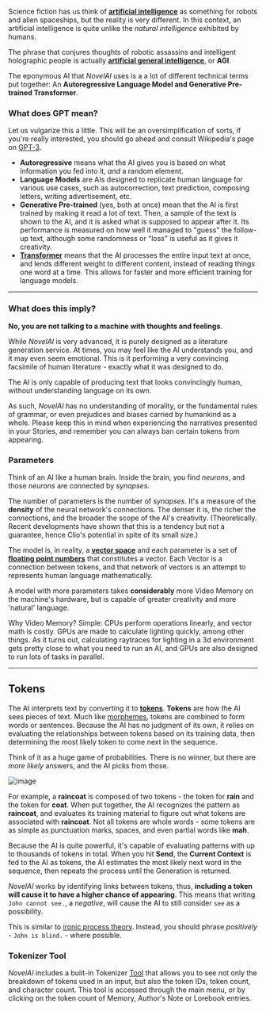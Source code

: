 Science fiction has us think of [**artificial intelligence**](https://en.wikipedia.org/wiki/Artificial_intelligence) as something for robots and alien spaceships, but the reality is very different. In this context, an artificial intelligence is quite unlike the *natural intelligence* exhibited by humans.

The phrase that conjures thoughts of robotic assassins and intelligent holographic people is actually [**artificial general intelligence**](https://en.wikipedia.org/wiki/Artificial_general_intelligence), or **AGI**.

The eponymous AI that *NovelAI* uses is a a lot of different technical terms put together: An **Autoregressive Language Model and Generative Pre-trained Transformer**.

### What does GPT mean?

Let us vulgarize this a little. This will be an oversimplification of sorts, if you're really interested, you should go ahead and consult Wikipedia's page on [GPT-3](https://en.wikipedia.org/wiki/GPT-3).

- **Autoregressive** means what the AI gives you is based on what information you fed into it, *and* a random element.
- **Language Models** are AIs designed to replicate human language for various use cases, such as autocorrection, text prediction, composing letters, writing advertisement, etc.
- **Generative Pre-trained** (yes, both at once) mean that the AI is first trained by making it read a lot of text. Then, a sample of the text is shown to the AI, and it is asked what is supposed to appear after it. Its performance is measured on how well it managed to "guess" the follow-up text, although some randomness or "loss" is useful as it gives it creativity.
- [**Transformer**](https://en.wikipedia.org/wiki/Transformer_(machine_learning_model)) means that the AI processes the entire input text at once, and lends different weight to different content, instead of reading things one word at a time. This allows for faster and more efficient training for
language models.

***

### What does this imply?

**No, you are not talking to a machine with thoughts and feelings**.

While *NovelAI* is very advanced, it is purely designed as a literature generation service. At times, you may feel like the AI understands you, and it may even seem emotional. This is it performing a very convincing facsimile of human literature - exactly what it was designed to do.

The AI is only capable of producing text that looks convincingly human, without understanding language on its own.

As such, *NovelAI* has no understanding of morality, or the fundamental rules of grammar, or even prejudices and biases carried by humankind as a whole. Please keep this in mind when experiencing the narratives presented in your Stories, and remember you can always ban certain tokens from appearing.

### Parameters

Think of an AI like a human brain. Inside the brain, you find *neurons*, and those *neurons* are connected by *synapses*.

The number of parameters is the number of *synapses*. It's a measure of the **density** of the neural network's connections. The denser it is, the richer the connections, and the broader the scope of the AI's creativity. (Theoretically. Recent developments have shown that this is a tendency but not a guarantee, hence Clio's potential in spite of its small size.)

The model is, in reality, a [**vector space**](https://en.wikipedia.org/wiki/Vector_space) and each parameter is a set of [**floating point numbers**](https://en.wikipedia.org/wiki/Floating-point_arithmetic) that constitutes a vector. Each Vector is a connection between tokens, and that network of vectors is an attempt to represents human language mathematically.

A model with more parameters takes **considerably** more Video Memory on the machine's hardware, but is capable of greater creativity and more 'natural' language.

Why Video Memory? Simple: CPUs perform operations linearly, and vector math is costly. GPUs are made to calculate lighting quickly, among other things. As it turns out, calculating raytraces for lighting in a 3d environment gets pretty close to what you need to run an AI, and GPUs are also designed to run lots of tasks in parallel.

***

## Tokens

The AI interprets text by converting it to [**tokens**](https://en.wikipedia.org/wiki/Lexical_analysis#tokenization). **Tokens** are how the AI sees pieces of text. Much like [morphemes](https://en.wikipedia.org/wiki/Morpheme), tokens are combined to form words or sentences. Because the AI has no judgment of its own, it relies on evaluating the relationships between tokens based on its training data, then determining the most likely token to come next in the sequence.

Think of it as a huge game of probabilities. There is no winner, but there are *more likely* answers, and the AI picks from those.

![image](https://github.com/TapwaveZodiac/novelaiUKB/assets/35267604/c7da11f4-0f02-4a54-97f3-ced9e4a25cf0)

For example, a **raincoat** is composed of two tokens - the token for **rain** and the token for **coat**. When put together, the AI recognizes the pattern as **raincoat**, and evaluates its training material to figure out what tokens are associated with **raincoat**. Not all tokens are whole words - some tokens are as simple as punctuation marks, spaces, and even partial words like **mah**.

Because the AI is quite powerful, it's capable of evaluating patterns with up to thousands of tokens in total. When you hit **Send**, the **Current Context** is fed to the AI as tokens, the AI estimates the most likely next word in the sequence, then repeats the process until the Generation is returned.

*NovelAI* works by identifying links between tokens, thus, **including a token will cause it to have a higher chance of appearing**. This means that writing `John cannot see.`, a *negative*, will cause the AI to still consider `see` as a possibility.

This is similar to [ironic process theory](https://en.wikipedia.org/wiki/Ironic_process_theory). Instead, you should phrase *positively* - `John is blind.` - where possible.

### Tokenizer Tool

*NovelAI* includes a built-in Tokenizer [Tool](Tools.html) that allows you to see not only the breakdown of tokens used in an input, but also the token IDs, token count, and character count.
This tool is accessed through the main menu, or by clicking on the token count of Memory, Author's Note or Lorebook entries.